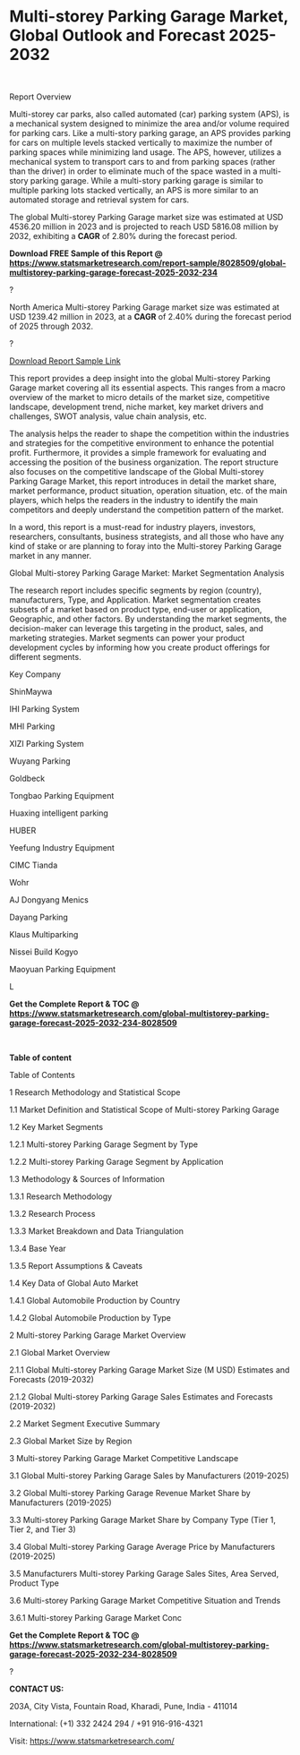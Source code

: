 <h1>Multi-storey Parking Garage Market, Global Outlook and Forecast 2025-2032</h1><br/><p>Report Overview</p>
 
 
 
 <p>Multi-storey car parks, also called automated (car) parking system (APS), is a mechanical system designed to minimize the area and/or volume required for parking cars. Like a multi-story parking garage, an APS provides parking for cars on multiple levels stacked vertically to maximize the number of parking spaces while minimizing land usage. The APS, however, utilizes a mechanical system to transport cars to and from parking spaces (rather than the driver) in order to eliminate much of the space wasted in a multi-story parking garage. While a multi-story parking garage is similar to multiple parking lots stacked vertically, an APS is more similar to an automated storage and retrieval system for cars.</p>
 
 
 
 <p>The global Multi-storey Parking Garage market size was estimated at USD 4536.20 million in 2023 and is projected to reach USD 5816.08 million by 2032, exhibiting a <strong>CAGR</strong> of 2.80% during the forecast period.</p>
 
 
 
 <div><b>Download FREE Sample of this Report @ <a href="https://www.statsmarketresearch.com/download-free-sample/8028509/global-multistorey-parking-garage-forecast-2025-2032-234">https://www.statsmarketresearch.com/report-sample/8028509/global-multistorey-parking-garage-forecast-2025-2032-234</a></b></div>
 
 
 
 <p>? </p>
 
 
 
 <p>North America Multi-storey Parking Garage market size was estimated at USD 1239.42 million in 2023, at a <strong>CAGR</strong> of 2.40% during the forecast period of 2025 through 2032.</p>
 
 
 
 <p>? </p>
 
 
 
 <p><a href="https://www.statsmarketresearch.com/download-free-sample/8028509/global-multistorey-parking-garage-forecast-2025-2032-234">Download Report Sample Link</a></p>
 
 
 
 <p>This report provides a deep insight into the global Multi-storey Parking Garage market covering all its essential aspects. This ranges from a macro overview of the market to micro details of the market size, competitive landscape, development trend, niche market, key market drivers and challenges, SWOT analysis, value chain analysis, etc.</p>
 
 
 
 <p>The analysis helps the reader to shape the competition within the industries and strategies for the competitive environment to enhance the potential profit. Furthermore, it provides a simple framework for evaluating and accessing the position of the business organization. The report structure also focuses on the competitive landscape of the Global Multi-storey Parking Garage Market, this report introduces in detail the market share, market performance, product situation, operation situation, etc. of the main players, which helps the readers in the industry to identify the main competitors and deeply understand the competition pattern of the market.</p>
 
 
 
 <p>In a word, this report is a must-read for industry players, investors, researchers, consultants, business strategists, and all those who have any kind of stake or are planning to foray into the Multi-storey Parking Garage market in any manner.</p>
 
 
 
 <p>Global Multi-storey Parking Garage Market: Market Segmentation Analysis</p>
 
 
 
 <p>The research report includes specific segments by region (country), manufacturers, Type, and Application. Market segmentation creates subsets of a market based on product type, end-user or application, Geographic, and other factors. By understanding the market segments, the decision-maker can leverage this targeting in the product, sales, and marketing strategies. Market segments can power your product development cycles by informing how you create product offerings for different segments.</p>
 
 
 
 <p>Key Company</p>
 
 
 
 <p>ShinMaywa</p>
 
 
 
 <p>IHI Parking System</p>
 
 
 
 <p>MHI Parking</p>
 
 
 
 <p>XIZI Parking System</p>
 
 
 
 <p>Wuyang Parking</p>
 
 
 
 <p>Goldbeck</p>
 
 
 
 <p>Tongbao Parking Equipment</p>
 
 
 
 <p>Huaxing intelligent parking</p>
 
 
 
 <p>HUBER</p>
 
 
 
 <p>Yeefung Industry Equipment</p>
 
 
 
 <p>CIMC Tianda</p>
 
 
 
 <p>Wohr</p>
 
 
 
 <p>AJ Dongyang Menics</p>
 
 
 
 <p>Dayang Parking</p>
 
 
 
 <p>Klaus Multiparking</p>
 
 
 
 <p>Nissei Build Kogyo</p>
 
 
 
 <p>Maoyuan Parking Equipment</p>
 
 
 
 <p>L</p>
 
 
 
 <div><b>Get the Complete Report & TOC @ <a href="https://www.statsmarketresearch.com/global-multistorey-parking-garage-forecast-2025-2032-234-8028509">https://www.statsmarketresearch.com/global-multistorey-parking-garage-forecast-2025-2032-234-8028509</a></b></div>
 
 
 
 <p><br />
 
 <b>Table of content</b></p>
 
 
 
 <p>Table of Contents<br />
 
 1 Research Methodology and Statistical Scope<br />
 
 1.1 Market Definition and Statistical Scope of Multi-storey Parking Garage<br />
 
 1.2 Key Market Segments<br />
 
 1.2.1 Multi-storey Parking Garage Segment by Type<br />
 
 1.2.2 Multi-storey Parking Garage Segment by Application<br />
 
 1.3 Methodology & Sources of Information<br />
 
 1.3.1 Research Methodology<br />
 
 1.3.2 Research Process<br />
 
 1.3.3 Market Breakdown and Data Triangulation<br />
 
 1.3.4 Base Year<br />
 
 1.3.5 Report Assumptions & Caveats<br />
 
 1.4 Key Data of Global Auto Market<br />
 
 1.4.1 Global Automobile Production by Country<br />
 
 1.4.2 Global Automobile Production by Type<br />
 
 2 Multi-storey Parking Garage Market Overview<br />
 
 2.1 Global Market Overview<br />
 
 2.1.1 Global Multi-storey Parking Garage Market Size (M USD) Estimates and Forecasts (2019-2032)<br />
 
 2.1.2 Global Multi-storey Parking Garage Sales Estimates and Forecasts (2019-2032)<br />
 
 2.2 Market Segment Executive Summary<br />
 
 2.3 Global Market Size by Region<br />
 
 3 Multi-storey Parking Garage Market Competitive Landscape<br />
 
 3.1 Global Multi-storey Parking Garage Sales by Manufacturers (2019-2025)<br />
 
 3.2 Global Multi-storey Parking Garage Revenue Market Share by Manufacturers (2019-2025)<br />
 
 3.3 Multi-storey Parking Garage Market Share by Company Type (Tier 1, Tier 2, and Tier 3)<br />
 
 3.4 Global Multi-storey Parking Garage Average Price by Manufacturers (2019-2025)<br />
 
 3.5 Manufacturers Multi-storey Parking Garage Sales Sites, Area Served, Product Type<br />
 
 3.6 Multi-storey Parking Garage Market Competitive Situation and Trends<br />
 
 3.6.1 Multi-storey Parking Garage Market Conc</p>
 
 
 
 <div><b>Get the Complete Report & TOC @ <a href="https://www.statsmarketresearch.com/global-multistorey-parking-garage-forecast-2025-2032-234-8028509">https://www.statsmarketresearch.com/global-multistorey-parking-garage-forecast-2025-2032-234-8028509</a></b></div>
 
 
 
 <p>? </p>
 
 
 
 <p><b>CONTACT US:</b><br />
 
 203A, City Vista, Fountain Road, Kharadi, Pune, India - 411014<br />
 
 International: (+1) 332 2424 294 / +91 916-916-4321<br />
 
 Visit: <a href="https://www.statsmarketresearch.com/">https://www.statsmarketresearch.com/</a></p>